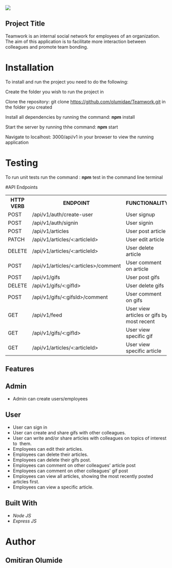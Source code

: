 <a href="https://codeclimate.com/github/olumidae/Teamwork/maintainability"><img src="https://api.codeclimate.com/v1/badges/01afcb208a326abddb6c/maintainability" /></a>

## Project Title
Teamwork is an ​internal social network for employees of an organization. The aim of this application is to facilitate more interaction between colleagues and promote team bonding. 

# Installation
To install and run the project you need to do the following:

Create the folder you wish to run the project in

Clone the repository: git clone https://github.com/olumidae/Teamwork.git in the folder you created

Install all dependencies by running the command: **npm** install

Start the server by running thhe command: **npm** start

Navigate to localhost: 3000/api/v1 in your browser to view the running application

# Testing
To run unit tests run the command : **npm** test in the command line terminal

#API Endpoints
<table>
<tr><th>HTTP VERB</th><th>ENDPOINT</th><th>FUNCTIONALITY</th></tr>

<tr><td>POST</td><td>/api/v1/auth/create-user</td><td>User signup</td></tr>

<tr><td>POST</td><td>/api/v1/auth/signin</td><td>User signin</td></tr>

<tr><td>POST</td><td>/api/v1/articles</td><td>User post article</td></tr>

<tr><td>PATCH</td><td>/api/v1/articles/<:articleId></td><td>User edit article</td></tr>

<tr><td>DELETE</td><td>/api/v1/articles/<:articleId></td><td>User delete article</td></tr>

<tr><td>POST</td><td>/api/v1/articles/<:articles>/comment</td><td>User comment on article</td></tr>

<tr><td>POST</td><td>/api/v1/gifs</td><td>User post gifs</td></tr>

<tr><td>DELETE</td><td>/api/v1/gifs/<:gifId></td><td>User delete gifs</td></tr>

<tr><td>POST</td><td>/api/v1/gifs/<:gifsId>/comment</td><td>User comment on gifs</td></tr>

<tr><td>GET</td><td>/api/v1/feed</td><td>User view articles or gifs by most recent</td></tr>

<tr><td>GET</td><td>/api/v1/gifs/<:gifId></td><td>User view specific gif</td></tr>

<tr><td>GET</td><td>/api/v1/articles/<:articleId></td><td>User view specific article</td></tr>

</table>

## Features

## Admin
* Admin can create users/employees

## User
* User can sign in
* User can create and share gifs with other colleagues.
* User can write and/or share articles with colleagues on topics of interest to  them.
* Employees can edit their articles.
* Employees can delete their articles.
* Employees can delete their gifs post.
* Employees can comment on other colleagues' article post
* Employees can comment on other colleagues' gif post
* Employees can view all articles, showing the most recently posted articles first.
* Employees can view a specific article. 


## Built With
* *Node JS*
* *Express JS*


# Author
## Omitiran Olumide
